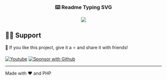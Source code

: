 <!-- markdownlint-disable MD033 MD041-->
<p align="center">
  <h3 align="center">⌨️ Readme Typing SVG</h3>
</p>

<p align="center">
  <img src="https://readme-typing-svg.demolab.com/?lines=Hy+i+am+himanshu+priyadarshi!;I'm+studying+a+mechanical+engineering+in!;lakshmi+narain+college+of+technology!;i+am+a+programmer!&font=Fira%20Code&center=true&width=380&height=50&duration=4000&pause=1000">
</p>


## 🙋‍♂️ Support

💙 If you like this project, give it a ⭐ and share it with friends!

<!-- markdownlint-disable MD033 -->
<p align="left">
  <a href="https://www.youtube.com/channel/UCjIdTSLO_m5Hooipo0hOykA?sub_confirmation=1"><img alt="Youtube" title="Youtube" src="https://img.shields.io/badge/-Subscribe-red?style=for-the-badge&logo=youtube&logoColor=white"/></a>
  <a href="https://github.com/him705075"><img alt="Sponsor with Github" title="Sponsor with Github" src="https://img.shields.io/badge/-Sponsor-ea4aaa?style=for-the-badge&logo=github&logoColor=white"/></a>
</p>
<!-- markdownlint-enable MD033 -->


---

Made with ❤️ and PHP

<!-- markdownlint-disable MD033 -->

<!-- markdownlint-enable MD033 -->

